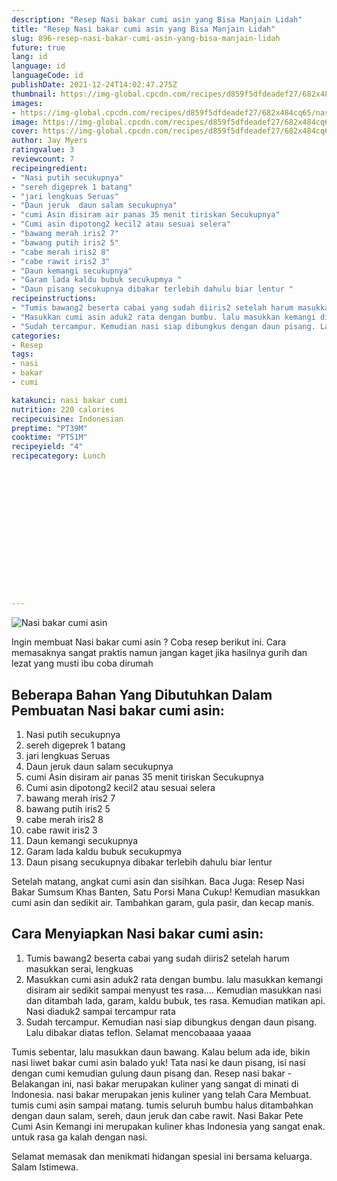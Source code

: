 ```yaml
---
description: "Resep Nasi bakar cumi asin yang Bisa Manjain Lidah"
title: "Resep Nasi bakar cumi asin yang Bisa Manjain Lidah"
slug: 896-resep-nasi-bakar-cumi-asin-yang-bisa-manjain-lidah
future: true
lang: id
language: id
languageCode: id
publishDate: 2021-12-24T14:02:47.275Z 
thumbnail: https://img-global.cpcdn.com/recipes/d859f5dfdeadef27/682x484cq65/nasi-bakar-cumi-asin-foto-resep-utama.webp
images:
- https://img-global.cpcdn.com/recipes/d859f5dfdeadef27/682x484cq65/nasi-bakar-cumi-asin-foto-resep-utama.webp
image: https://img-global.cpcdn.com/recipes/d859f5dfdeadef27/682x484cq65/nasi-bakar-cumi-asin-foto-resep-utama.webp
cover: https://img-global.cpcdn.com/recipes/d859f5dfdeadef27/682x484cq65/nasi-bakar-cumi-asin-foto-resep-utama.webp
author: Jay Myers
ratingvalue: 3
reviewcount: 7
recipeingredient:
- "Nasi putih secukupnya"
- "sereh digeprek 1 batang"
- "jari lengkuas Seruas"
- "Daun jeruk  daun salam secukupnya"
- "cumi Asin disiram air panas 35 menit tiriskan Secukupnya"
- "Cumi asin dipotong2 kecil2 atau sesuai selera"
- "bawang merah iris2 7"
- "bawang putih iris2 5"
- "cabe merah iris2 8"
- "cabe rawit iris2 3"
- "Daun kemangi secukupnya"
- "Garam lada kaldu bubuk secukupmya "
- "Daun pisang secukupnya dibakar terlebih dahulu biar lentur "
recipeinstructions:
- "Tumis bawang2 beserta cabai yang sudah diiris2 setelah harum masukkan serai, lengkuas"
- "Masukkan cumi asin aduk2 rata dengan bumbu. lalu masukkan kemangi disiram air sedikit sampai menyust tes rasa.... Kemudian masukkan nasi dan ditambah lada, garam, kaldu bubuk, tes rasa. Kemudian matikan api. Nasi diaduk2 sampai tercampur rata"
- "Sudah tercampur. Kemudian nasi siap dibungkus dengan daun pisang. Lalu dibakar diatas teflon. Selamat mencobaaaa yaaaa"
categories:
- Resep
tags:
- nasi
- bakar
- cumi

katakunci: nasi bakar cumi 
nutrition: 220 calories
recipecuisine: Indonesian
preptime: "PT39M"
cooktime: "PT51M"
recipeyield: "4"
recipecategory: Lunch


     
    
    
    
    
    
    
    
    
    
    
      
    
---
```



![Nasi bakar cumi asin](https://img-global.cpcdn.com/recipes/d859f5dfdeadef27/682x484cq65/nasi-bakar-cumi-asin-foto-resep-utama.webp)

Ingin membuat Nasi bakar cumi asin ? Coba resep berikut ini. Cara memasaknya sangat praktis namun jangan kaget jika hasilnya gurih dan lezat yang musti ibu coba dirumah

<!--inarticleads1-->

## Beberapa Bahan Yang Dibutuhkan Dalam Pembuatan Nasi bakar cumi asin:

1. Nasi putih secukupnya
1. sereh digeprek 1 batang
1. jari lengkuas Seruas
1. Daun jeruk  daun salam secukupnya
1. cumi Asin disiram air panas 35 menit tiriskan Secukupnya
1. Cumi asin dipotong2 kecil2 atau sesuai selera
1. bawang merah iris2 7
1. bawang putih iris2 5
1. cabe merah iris2 8
1. cabe rawit iris2 3
1. Daun kemangi secukupnya
1. Garam lada kaldu bubuk secukupmya 
1. Daun pisang secukupnya dibakar terlebih dahulu biar lentur 

Setelah matang, angkat cumi asin dan sisihkan. Baca Juga: Resep Nasi Bakar Sumsum Khas Banten, Satu Porsi Mana Cukup! Kemudian masukkan cumi asin dan sedikit air. Tambahkan garam, gula pasir, dan kecap manis. 

<!--inarticleads2-->

## Cara Menyiapkan Nasi bakar cumi asin:

1. Tumis bawang2 beserta cabai yang sudah diiris2 setelah harum masukkan serai, lengkuas
1. Masukkan cumi asin aduk2 rata dengan bumbu. lalu masukkan kemangi disiram air sedikit sampai menyust tes rasa.... Kemudian masukkan nasi dan ditambah lada, garam, kaldu bubuk, tes rasa. Kemudian matikan api. Nasi diaduk2 sampai tercampur rata
1. Sudah tercampur. Kemudian nasi siap dibungkus dengan daun pisang. Lalu dibakar diatas teflon. Selamat mencobaaaa yaaaa


Tumis sebentar, lalu masukkan daun bawang. Kalau belum ada ide, bikin nasi liwet bakar cumi asin balado yuk! Tata nasi ke daun pisang, isi nasi dengan cumi kemudian gulung daun pisang dan. Resep nasi bakar - Belakangan ini, nasi bakar merupakan kuliner yang sangat di minati di Indonesia. nasi bakar merupakan jenis kuliner yang telah Cara Membuat. tumis cumi asin sampai matang. tumis seluruh bumbu halus ditambahkan dengan daun salam, sereh, daun jeruk dan cabe rawit. Nasi Bakar Pete Cumi Asin Kemangi ini merupakan kuliner khas Indonesia yang sangat enak. untuk rasa ga kalah dengan nasi. 

Selamat memasak dan menikmati hidangan spesial ini bersama keluarga. Salam Istimewa.
